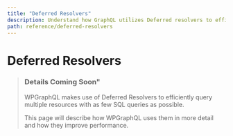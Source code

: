 ```yaml
---
title: "Deferred Resolvers"
description: Understand how GraphQL utilizes Deferred resolvers to efficiently fetch and resolve data
path: reference/deferred-resolvers
---
```

# Deferred Resolvers

> ### Details Coming Soon"
> WPGraphQL makes use of Deferred Resolvers to efficiently query multiple resources with as few SQL queries as possible. 
> 
> This page will describe how WPGraphQL uses them in more detail and how they improve performance.
